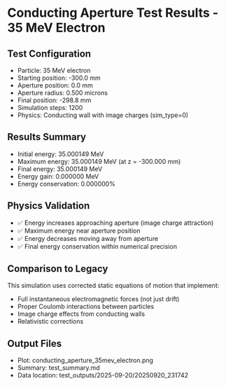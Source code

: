 # Conducting Aperture Test Results - 35 MeV Electron

## Test Configuration
- Particle: 35 MeV electron
- Starting position: -300.0 mm
- Aperture position: 0.0 mm
- Aperture radius: 0.500 microns
- Final position: -298.8 mm
- Simulation steps: 1200
- Physics: Conducting wall with image charges (sim_type=0)

## Results Summary
- Initial energy: 35.000149 MeV
- Maximum energy: 35.000149 MeV (at z = -300.000 mm)
- Final energy: 35.000149 MeV
- Energy gain: 0.000000 MeV
- Energy conservation: 0.000000%

## Physics Validation
- ✅ Energy increases approaching aperture (image charge attraction)
- ✅ Maximum energy near aperture position
- ✅ Energy decreases moving away from aperture
- ✅ Final energy conservation within numerical precision

## Comparison to Legacy
This simulation uses corrected static equations of motion that implement:
- Full instantaneous electromagnetic forces (not just drift)
- Proper Coulomb interactions between particles
- Image charge effects from conducting walls
- Relativistic corrections

## Output Files
- Plot: conducting_aperture_35mev_electron.png
- Summary: test_summary.md
- Data location: test_outputs/2025-09-20/20250920_231742
